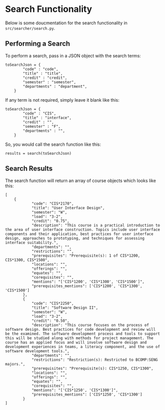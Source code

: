 # Search Functionality

Below is some doucmentation for the search functionality in `src/searcher/search.py`.

## Performing a Search
To perform a search, pass in a JSON object with the search terms:
```
toSearchJson = {
        "code" : "code",
        "title" : "title",
        "credit" : "credit",
        "semester" : "semester",
        "departments" : "department",
    }
```

If any term is not required, simply leave it blank like this:
```
toSearchJson = {
        "code" : "CIS",
        "title" : "interface",
        "credit" : "",
        "semester" : "F",
        "departments" : "",
    }
```

So, you would call the search function like this:
```
results = search(toSearchJson)
```

## Search Results
The search function will return an array of course objects which looks like this:
```
[
    {
            "code": "CIS*2170",
            "title": "User Interface Design",
            "semester": "W",
            "load": "3-2",
            "credit": "0.75",
            "description": "This course is a practical introduction to the area of user interface construction. Topics include user interface components and their application, best practices for user interface design, approaches to prototyping, and techniques for assessing interface suitability.",
            "departments": "",
            "restrictions": "",
            "prerequisites": "Prerequisite(s): 1 of CIS*1200, CIS*1300, CIS*1500",
            "locations": "",
            "offerings": "",
            "equates": "",
            "corequisites": "",
            "mentions": "['CIS*1200', 'CIS*1300', 'CIS*1500']",
            "prerequisites_mentions": ['CIS*1200', 'CIS*1300', 'CIS*1500']
        },
        {
            "code": "CIS*2250",
            "title": "Software Design II",
            "semester": "W",
            "load": "3-2",
            "credit": "0.50",
            "description": "This course focuses on the process of software design. Best practices for code development and review will be the examined. The software development process and tools to support this will be studied along with methods for project management. The course has an applied focus and will involve software design and development experiences in teams, a literacy component, and the use of software development tools.",
            "departments": "",
            "restrictions": "Restriction(s): Restricted to BCOMP:SENG majors.",
            "prerequisites": "Prerequisite(s): CIS*1250, CIS*1300",
            "locations": "",
            "offerings": "",
            "equates": "",
            "corequisites": "",
            "mentions": "['CIS*1250', 'CIS*1300']",
            "prerequisites_mentions": ['CIS*1250', 'CIS*1300']
        }
]
```